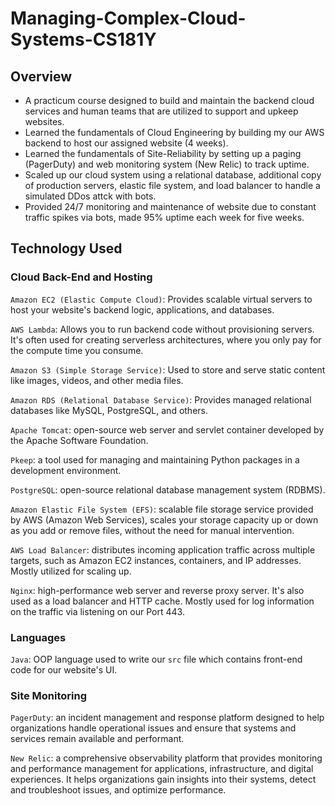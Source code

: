 # Managing-Complex-Cloud-Systems-CS181Y

## Overview
+ A practicum course designed to build and maintain the backend cloud services and human teams that are utilized to support and upkeep websites.
+ Learned the fundamentals of Cloud Engineering by building my our AWS backend to host our assigned website (4 weeks).
+ Learned the fundamentals of Site-Reliability by setting up a paging (PagerDuty) and web monitoring system (New Relic) to track uptime.
+ Scaled up our cloud system using a relational database, additional copy of production servers, elastic file system, and load balancer to handle a simulated DDos attck with bots.
+ Provided 24/7 monitoring and maintenance of website due to constant traffic spikes via bots, made 95% uptime each week for five weeks.

## Technology Used

### Cloud Back-End and Hosting

`Amazon EC2 (Elastic Compute Cloud)`: Provides scalable virtual servers to host your website's backend logic, applications, and databases.

`AWS Lambda`: Allows you to run backend code without provisioning servers. It's often used for creating serverless architectures, where you only pay for the compute time you consume.

`Amazon S3 (Simple Storage Service)`: Used to store and serve static content like images, videos, and other media files.

`Amazon RDS (Relational Database Service)`: Provides managed relational databases like MySQL, PostgreSQL, and others.

`Apache Tomcat`: open-source web server and servlet container developed by the Apache Software Foundation.

`Pkeep`: a tool used for managing and maintaining Python packages in a development environment.

`PostgreSQL`: open-source relational database management system (RDBMS).

`Amazon Elastic File System (EFS)`: scalable file storage service provided by AWS (Amazon Web Services),  scales your storage capacity up or down as you add or remove files, without the need for manual intervention.

`AWS Load Balancer`: distributes incoming application traffic across multiple targets, such as Amazon EC2 instances, containers, and IP addresses. Mostly utilized for scaling up.

`Nginx`: high-performance web server and reverse proxy server. It's also used as a load balancer and HTTP cache. Mostly used for log information on the traffic via listening on our Port 443.

### Languages

`Java`: OOP language used to write our `src` file which contains front-end code for our website's UI.

### Site Monitoring

`PagerDuty`: an incident management and response platform designed to help organizations handle operational issues and ensure that systems and services remain available and performant. 

`New Relic`: a comprehensive observability platform that provides monitoring and performance management for applications, infrastructure, and digital experiences. It helps organizations gain insights into their systems, detect and troubleshoot issues, and optimize performance. 












